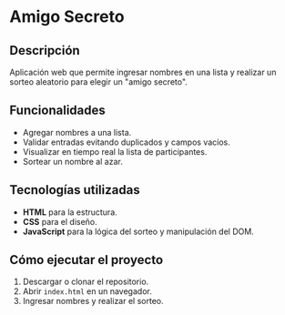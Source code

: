 # Amigo Secreto  

## Descripción  
Aplicación web que permite ingresar nombres en una lista y realizar un sorteo aleatorio para elegir un "amigo secreto".  

## Funcionalidades  
- Agregar nombres a una lista.  
- Validar entradas evitando duplicados y campos vacíos.  
- Visualizar en tiempo real la lista de participantes.  
- Sortear un nombre al azar.   

## Tecnologías utilizadas  
- **HTML** para la estructura.  
- **CSS** para el diseño.  
- **JavaScript** para la lógica del sorteo y manipulación del DOM.  

## Cómo ejecutar el proyecto  
1. Descargar o clonar el repositorio.  
2. Abrir `index.html` en un navegador.  
3. Ingresar nombres y realizar el sorteo.  
